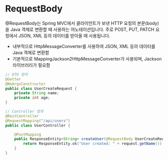 # RequestBody

@RequestBody는 Spring MVC에서 클라이언트가 보낸 HTTP 요청의 본문(body)을 Java 객체로 변환할 때 사용하는 어노테이션입니다. 주로 POST, PUT, PATCH 요청에서 JSON, XML 등의 데이터를 받아올 때 사용됩니다.

 - 내부적으로 HttpMessageConverter를 사용하여 JSON, XML 등의 데이터를 Java 객체로 변환함
 - 기본적으로 MappingJackson2HttpMessageConverter가 사용되며, Jackson 라이브러리가 필요함

```java
// DTO 정의
@Getter
@NoArgsConstructor
public class UserCreateRequest {
    private String name;
    private int age;
}

// Controller 정의
@RestController
@RequestMapping("/api/users")
public class UserController {

    @PostMapping
    public ResponseEntity<String> createUser(@RequestBody UserCreateRequest request) {
        return ResponseEntity.ok("User created: " + request.getName());
    }
}
```
